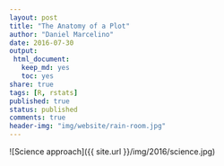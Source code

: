 ```yaml
---
layout: post
title: "The Anatomy of a Plot"
author: "Daniel Marcelino"
date: 2016-07-30
output:
 html_document: 
   keep_md: yes
   toc: yes
share: true
tags: [R, rstats]
published: true
status: published
comments: true
header-img: "img/website/rain-room.jpg"
---
```



![Science approach]({{ site.url }}/img/2016/science.jpg) 

 
